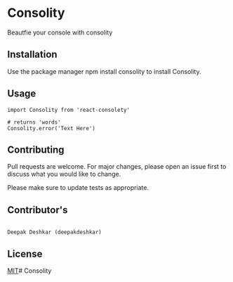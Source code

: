 # Consolity

Beautfie your console with consolity

## Installation

Use the package manager npm install consolity to install Consolity.


## Usage

```
import Consolity from 'react-consolety'

# returns 'words'
Consolity.error('Text Here')

```

## Contributing
Pull requests are welcome. For major changes, please open an issue first to discuss what you would like to change.

Please make sure to update tests as appropriate.

## Contributor's

```

Deepak Deshkar (deepakdeshkar)

```

## License
[MIT](https://choosealicense.com/licenses/mit/)# Consolity
